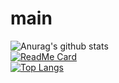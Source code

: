 # main

![Anurag's github stats](https://github-readme-stats.vercel.app/api?username=schooling-ohan&show_icons=true&theme=gotham)
<br>
[![ReadMe Card](https://github-readme-stats.vercel.app/api/pin/?username=schooling-ohan&repo=main&show_owner=true&theme=gotham)](https://github.com/anuraghazra/github-readme-stats)
<br>
[![Top Langs](https://github-readme-stats.vercel.app/api/top-langs/?username=schooling-ohan&repo=main&layout=compact&theme=gotham)](https://github.com/anuraghazra/github-readme-stats)
